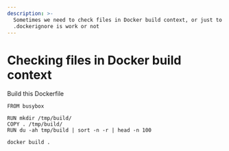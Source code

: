 ```yaml
---
description: >-
  Sometimes we need to check files in Docker build context, or just to check
  .dockerignore is work or not
---
```


# Checking files in Docker build context

Build this Dockerfile

```text
FROM busybox

RUN mkdir /tmp/build/
COPY . /tmp/build/
RUN du -ah tmp/build | sort -n -r | head -n 100
```

```bash
docker build .
```

